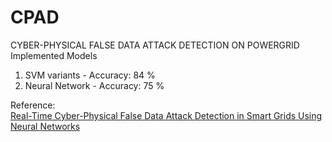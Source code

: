 # CPAD
CYBER-PHYSICAL FALSE DATA ATTACK DETECTION ON POWERGRID 
Implemented Models
  1. SVM variants      - Accuracy: 84 %
  2. Neural Network    - Accuracy: 75 %

Reference:
<br>
[Real-Time Cyber-Physical False Data Attack Detection in Smart Grids Using Neural Networks](https://ieeexplore.ieee.org/document/8560712)
